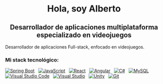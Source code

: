 <!--## Hi there 👋-->

<h1 align="center">Hola, soy Alberto</h1>
<h2 align="center">Desarrollador de aplicaciones multiplataforma especializado en videojuegos</h2>

Desarrollador de aplicaciones Full-stack, enfocado en videojuegos.

<h3>Mi stack tecnológico:</h3>

[![Spring Boot](https://img.shields.io/badge/spring_boot-f54d27?style=for-the-badge&logo=springboot&logoColor=ffffff&labelColor=101010)]()
&nbsp;
[![JavaScript](https://img.shields.io/badge/javascript-f7e018?style=for-the-badge&logo=javascript&logoColor=ffffff&labelColor=101010)]()
&nbsp;
[![React](https://img.shields.io/badge/react-039be5?style=for-the-badge&logo=react&logoColor=ffffff&labelColor=101010)]()
&nbsp;
[![Angular](https://img.shields.io/badge/angular-f03d30?style=for-the-badge&logo=angular&logoColor=ffffff&labelColor=101010)]()
&nbsp;
[![C#](https://img.shields.io/badge/c%23-b600f5?style=for-the-badge&logo=c%23&logoColor=ffffff&labelColor=101010)]()
&nbsp;
[![MySQL](https://img.shields.io/badge/mysql-0c00f4?style=for-the-badge&logo=mysql&logoColor=ffffff&labelColor=101010)]()
&nbsp;
[![Visual Studio Code](https://img.shields.io/badge/visual_studio_code-0066b8?style=for-the-badge&logo=visualstudiocode&logoColor=ffffff&labelColor=101010)]()
&nbsp;
[![Visual Studio](https://img.shields.io/badge/visual_studio-e000f5?style=for-the-badge&logo=visualstudio&logoColor=ffffff&labelColor=101010)]()
&nbsp;
[![Unity](https://img.shields.io/badge/unity-000000?style=for-the-badge&logo=unity&logoColor=ffffff&labelColor=101010)]()
&nbsp;
[![Git](https://img.shields.io/badge/git-f54d27?style=for-the-badge&logo=git&logoColor=ffffff&labelColor=101010)]()
&nbsp;

<!--
**AlbertoTrujilloCarballo/AlbertoTrujilloCarballo** is a ✨ _special_ ✨ repository because its `README.md` (this file) appears on your GitHub profile.

Here are some ideas to get you started:

- 🔭 I’m currently working on ...
- 🌱 I’m currently learning ...
- 👯 I’m looking to collaborate on ...
- 🤔 I’m looking for help with ...
- 💬 Ask me about ...
- 📫 How to reach me: ...
- 😄 Pronouns: ...
- ⚡ Fun fact: ...
-->
